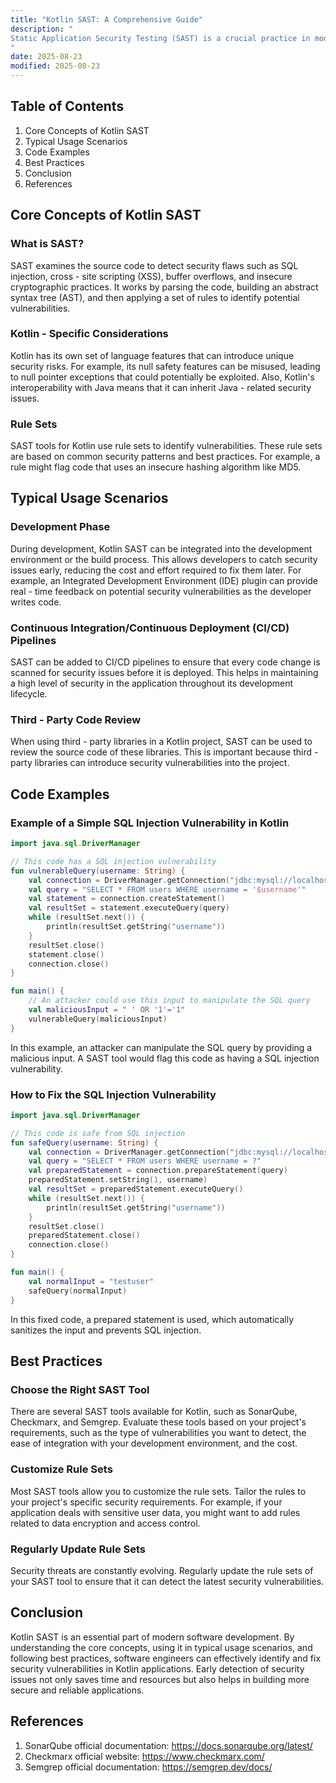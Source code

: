 ```yaml
---
title: "Kotlin SAST: A Comprehensive Guide"
description: "
Static Application Security Testing (SAST) is a crucial practice in modern software development. It involves analyzing source code without executing it to identify security vulnerabilities early in the development lifecycle. For Kotlin, a popular programming language known for its safety and conciseness, SAST can play a vital role in ensuring the security of applications. This blog post will explore the core concepts of Kotlin SAST, typical usage scenarios, and best practices to help intermediate - to - advanced software engineers make the most of it.
"
date: 2025-08-23
modified: 2025-08-23
---
```


## Table of Contents
1. Core Concepts of Kotlin SAST
2. Typical Usage Scenarios
3. Code Examples
4. Best Practices
5. Conclusion
6. References

## Core Concepts of Kotlin SAST
### What is SAST?
SAST examines the source code to detect security flaws such as SQL injection, cross - site scripting (XSS), buffer overflows, and insecure cryptographic practices. It works by parsing the code, building an abstract syntax tree (AST), and then applying a set of rules to identify potential vulnerabilities.

### Kotlin - Specific Considerations
Kotlin has its own set of language features that can introduce unique security risks. For example, its null safety features can be misused, leading to null pointer exceptions that could potentially be exploited. Also, Kotlin's interoperability with Java means that it can inherit Java - related security issues.

### Rule Sets
SAST tools for Kotlin use rule sets to identify vulnerabilities. These rule sets are based on common security patterns and best practices. For example, a rule might flag code that uses an insecure hashing algorithm like MD5.

## Typical Usage Scenarios
### Development Phase
During development, Kotlin SAST can be integrated into the development environment or the build process. This allows developers to catch security issues early, reducing the cost and effort required to fix them later. For example, an Integrated Development Environment (IDE) plugin can provide real - time feedback on potential security vulnerabilities as the developer writes code.

### Continuous Integration/Continuous Deployment (CI/CD) Pipelines
SAST can be added to CI/CD pipelines to ensure that every code change is scanned for security issues before it is deployed. This helps in maintaining a high level of security in the application throughout its development lifecycle.

### Third - Party Code Review
When using third - party libraries in a Kotlin project, SAST can be used to review the source code of these libraries. This is important because third - party libraries can introduce security vulnerabilities into the project.

## Code Examples
### Example of a Simple SQL Injection Vulnerability in Kotlin
```kotlin
import java.sql.DriverManager

// This code has a SQL injection vulnerability
fun vulnerableQuery(username: String) {
    val connection = DriverManager.getConnection("jdbc:mysql://localhost:3306/mydb", "user", "password")
    val query = "SELECT * FROM users WHERE username = '$username'"
    val statement = connection.createStatement()
    val resultSet = statement.executeQuery(query)
    while (resultSet.next()) {
        println(resultSet.getString("username"))
    }
    resultSet.close()
    statement.close()
    connection.close()
}

fun main() {
    // An attacker could use this input to manipulate the SQL query
    val maliciousInput = " ' OR '1'='1"
    vulnerableQuery(maliciousInput)
}
```
In this example, an attacker can manipulate the SQL query by providing a malicious input. A SAST tool would flag this code as having a SQL injection vulnerability.

### How to Fix the SQL Injection Vulnerability
```kotlin
import java.sql.DriverManager

// This code is safe from SQL injection
fun safeQuery(username: String) {
    val connection = DriverManager.getConnection("jdbc:mysql://localhost:3306/mydb", "user", "password")
    val query = "SELECT * FROM users WHERE username = ?"
    val preparedStatement = connection.prepareStatement(query)
    preparedStatement.setString(1, username)
    val resultSet = preparedStatement.executeQuery()
    while (resultSet.next()) {
        println(resultSet.getString("username"))
    }
    resultSet.close()
    preparedStatement.close()
    connection.close()
}

fun main() {
    val normalInput = "testuser"
    safeQuery(normalInput)
}
```
In this fixed code, a prepared statement is used, which automatically sanitizes the input and prevents SQL injection.

## Best Practices
### Choose the Right SAST Tool
There are several SAST tools available for Kotlin, such as SonarQube, Checkmarx, and Semgrep. Evaluate these tools based on your project's requirements, such as the type of vulnerabilities you want to detect, the ease of integration with your development environment, and the cost.

### Customize Rule Sets
Most SAST tools allow you to customize the rule sets. Tailor the rules to your project's specific security requirements. For example, if your application deals with sensitive user data, you might want to add rules related to data encryption and access control.

### Regularly Update Rule Sets
Security threats are constantly evolving. Regularly update the rule sets of your SAST tool to ensure that it can detect the latest security vulnerabilities.

## Conclusion
Kotlin SAST is an essential part of modern software development. By understanding the core concepts, using it in typical usage scenarios, and following best practices, software engineers can effectively identify and fix security vulnerabilities in Kotlin applications. Early detection of security issues not only saves time and resources but also helps in building more secure and reliable applications.

## References
1. SonarQube official documentation: https://docs.sonarqube.org/latest/
2. Checkmarx official website: https://www.checkmarx.com/
3. Semgrep official documentation: https://semgrep.dev/docs/ 